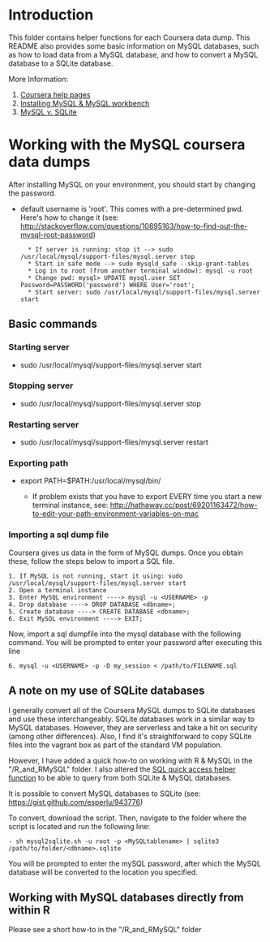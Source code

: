 # Introduction

This folder contains helper functions for each Coursera data dump. This README also provides some basic information on MySQL databases, such as how to load data from a MySQL database, and how to convert a MySQL database to a SQLite database. 

More Information:

 1. [Coursera help pages](https://partner.coursera.help/hc/en-us/articles/203586039-Manual-Data-Exports)
 2. [Installing MySQL & MySQL workbench](https://dev.mysql.com/downloads/mysql/)
 3. [MySQL v. SQLite](https://www.digitalocean.com/community/tutorials/sqlite-vs-mysql-vs-postgresql-a-comparison-of-relational-database-management-systems)

# Working with the MySQL coursera data dumps

After installing MySQL on your environment, you should start by changing the password.

- default username is 'root'. This comes with a pre-determined pwd. Here's how to change it (see: http://stackoverflow.com/questions/10895163/how-to-find-out-the-mysql-root-password)

		* If server is running: stop it --> sudo /usr/local/mysql/support-files/mysql.server stop
		* Start in safe mode --> sudo mysqld_safe --skip-grant-tables 
		* Log in to root (from another terminal window): mysql -u root
		* Change pwd: mysql> UPDATE mysql.user SET Password=PASSWORD('password') WHERE User='root';
		* Start server: sudo /usr/local/mysql/support-files/mysql.server start

## Basic commands

### Starting server 

- sudo /usr/local/mysql/support-files/mysql.server start

### Stopping server

- sudo /usr/local/mysql/support-files/mysql.server stop

### Restarting server

- sudo /usr/local/mysql/support-files/mysql.server restart

### Exporting path

- export PATH=$PATH:/usr/local/mysql/bin/

	* If problem exists that you have to export EVERY time you start a new terminal instance, see: http://hathaway.cc/post/69201163472/how-to-edit-your-path-environment-variables-on-mac

### Importing a sql dump file

Coursera gives us data in the form of MySQL dumps. Once you obtain these, follow the steps below to import a SQL file. 

	1. If MySQL is not running, start it using: sudo /usr/local/mysql/support-files/mysql.server start 
	2. Open a terminal instance 
	3. Enter MySQL environment ----> mysql -u <USERNAME> -p
	4. Drop database ----> DROP DATABASE <dbname>;
	5. Create database ----> CREATE DATABASE <dbname>;
	6. Exit MySQL environment ----> EXIT;

Now, import a sql dumpfile into the mysql database with the following command. You will be prompted to enter your password after executing this line

	6. mysql -u <USERNAME> -p -D my_session < /path/to/FILENAME.sql

## A note on my use of SQLite databases

I generally convert all of the Coursera MySQL dumps to SQLite databases and use these interchangeably. SQLite databases work in a similar way to MySQL databases. However, they are serverless and take a hit on security (among other differences). Also, I find it's straightforward to copy SQLite files into the vagrant box as part of the standard VM population. 

However, I have added a quick how-to on working with R & MySQL in the "/R_and_RMySQL" folder. I also altered the [SQL quick access helper function](https://github.com/JasperHG90/MOOCs/blob/master/workflow/generic_helper_functions/helper_functions.R) to be able to query from both SQLite & MySQL databases. 

It is possible to convert MySQL databases to SQLite (see: https://gist.github.com/esperlu/943776)

To convert, download the script. Then, navigate to the folder where the script is located and run the following line:

	- sh mysql2sqlite.sh -u root -p <MySQLtablename> | sqlite3 /path/to/folder/<dbname>.sqlite

You will be prompted to enter the mySQL password, after which the MySQL database will be converted to the location you specified.

## Working with MySQL databases directly from within R

Please see a short how-to in the "/R_and_RMySQL" folder



